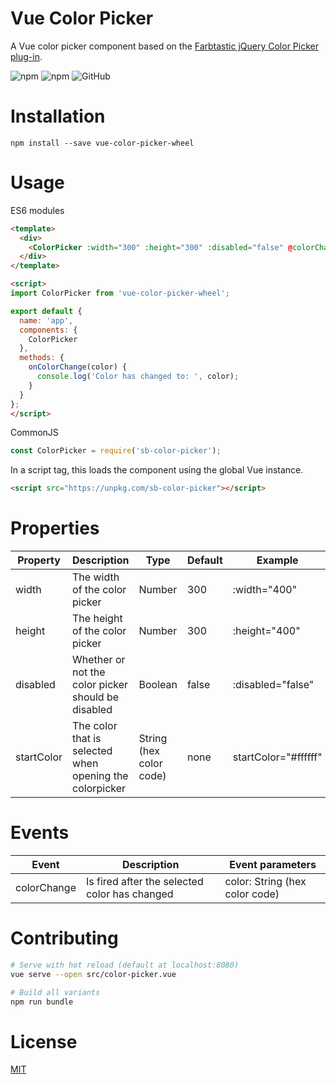 # Vue Color Picker

A Vue color picker component based on the [Farbtastic jQuery Color Picker plug-in](http://acko.net/blog/farbtastic-jquery-color-picker-plug-in/).

![npm](https://img.shields.io/npm/v/vue-color-picker-wheel.svg)
![npm](https://img.shields.io/npm/dt/vue-color-picker-wheel.svg)
![GitHub](https://img.shields.io/github/license/stijlbreuk/vue-color-picker-wheel.svg)

# Installation

```
npm install --save vue-color-picker-wheel
```

# Usage

ES6 modules
```HTML
<template>
  <div>
    <ColorPicker :width="300" :height="300" :disabled="false" @colorChange="onColorChange"></ColorPicker>
  </div>
</template>

<script>
import ColorPicker from 'vue-color-picker-wheel';

export default {
  name: 'app',
  components: {
    ColorPicker
  },
  methods: {
    onColorChange(color) {
      console.log('Color has changed to: ', color);
    }
  }
};
</script>
```

CommonJS
```JavaScript
const ColorPicker = require('sb-color-picker');
```

In a script tag, this loads the component using the global Vue instance.

```HTML
<script src="https://unpkg.com/sb-color-picker"></script>
```

# Properties
| Property   | Description                                             | Type                    | Default | Example              |
| ---------- | ------------------------------------------------------- | ----------------------- | ------- | -------------------- |
| width      | The width of the color picker                           | Number                  | 300     | :width="400"         |
| height     | The height of the color picker                          | Number                  | 300     | :height="400"        |
| disabled   | Whether or not the color picker should be disabled      | Boolean                 | false   | :disabled="false"    |
| startColor | The color that is selected when opening the colorpicker | String (hex color code) | none    | startColor="#ffffff" |

# Events
| Event       | Description                                   | Event parameters               |
| ----------- | --------------------------------------------- | ------------------------------ |
| colorChange | Is fired after the selected color has changed | color: String (hex color code) |

# Contributing

```bash
# Serve with hot reload (default at localhost:8080)
vue serve --open src/color-picker.vue

# Build all variants
npm run bundle
```

# License
[MIT](https://github.com/stijlbreuk/vue-color-picker-wheel/blob/master/readme.md)